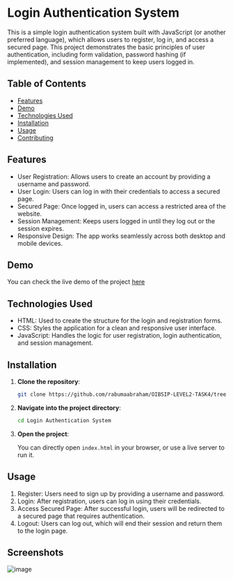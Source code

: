 # Login Authentication System

This is a simple login authentication system built with JavaScript (or another preferred language), which allows users to register, log in, and access a secured page. This project demonstrates the basic principles of user authentication, including form validation, password hashing (if implemented), and session management to keep users logged in.

## Table of Contents

- [Features](#features)
- [Demo](#demo)
- [Technologies Used](#technologies-used)
- [Installation](#installation)
- [Usage](#usage)
- [Contributing](#contributing)

## Features

- User Registration: Allows users to create an account by providing a username and password.
- User Login: Users can log in with their credentials to access a secured page.
- Secured Page: Once logged in, users can access a restricted area of the website.
- Session Management: Keeps users logged in until they log out or the session expires.
- Responsive Design: The app works seamlessly across both desktop and mobile devices.

## Demo

You can check the live demo of the project [here](https://rabumaabraham.github.io/OIBSIP-LEVEL2-TASK4/) 
## Technologies Used

- HTML: Used to create the structure for the login and registration forms.
- CSS: Styles the application for a clean and responsive user interface.
- JavaScript: Handles the logic for user registration, login authentication, and session management. 

## Installation

1. **Clone the repository**:

    ```bash
    git clone https://github.com/rabumaabraham/OIBSIP-LEVEL2-TASK4/tree/main
    ```

2. **Navigate into the project directory**:

    ```bash
    cd Login Authentication System
    ```

3. **Open the project**:

    You can directly open `index.html` in your browser, or use a live server to run it.

## Usage

1. Register: Users need to sign up by providing a username and password.
2. Login: After registration, users can log in using their credentials.
3. Access Secured Page: After successful login, users will be redirected to a secured page that requires authentication.
4. Logout: Users can log out, which will end their session and return them to the login page.

## Screenshots

![image](https://github.com/user-attachments/assets/8543db66-46c0-4821-bca4-7b68c8221a88)

